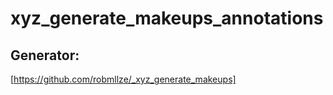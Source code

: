 # xyz_generate_makeups_annotations

## Generator:

[https://github.com/robmllze/_xyz_generate_makeups]